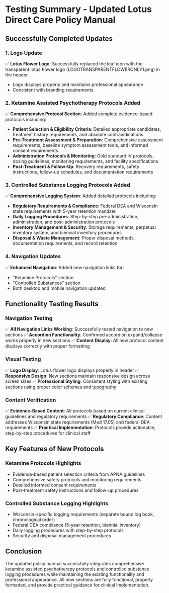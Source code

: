 # Testing Summary - Updated Lotus Direct Care Policy Manual

## Successfully Completed Updates

### 1. Logo Update
✅ **Lotus Flower Logo**: Successfully replaced the leaf icon with the transparent lotus flower logo (LOGOTRANSPARENTFLOWERONLY1.png) in the header
- Logo displays properly and maintains professional appearance
- Consistent with branding requirements

### 2. Ketamine Assisted Psychotherapy Protocols Added
✅ **Comprehensive Protocol Section**: Added complete evidence-based protocols including:
- **Patient Selection & Eligibility Criteria**: Detailed appropriate candidates, treatment history requirements, and absolute contraindications
- **Pre-Treatment Assessment & Preparation**: Comprehensive assessment requirements, baseline symptom assessment tools, and informed consent requirements
- **Administration Protocols & Monitoring**: Gold standard IV protocols, dosing guidelines, monitoring requirements, and facility specifications
- **Post-Treatment & Follow-Up**: Recovery requirements, safety instructions, follow-up schedules, and documentation requirements

### 3. Controlled Substance Logging Protocols Added
✅ **Comprehensive Logging System**: Added detailed protocols including:
- **Regulatory Requirements & Compliance**: Federal DEA and Wisconsin state requirements with 5-year retention mandate
- **Daily Logging Procedures**: Step-by-step pre-administration, administration, and post-administration protocols
- **Inventory Management & Security**: Storage requirements, perpetual inventory system, and biennial inventory procedures
- **Disposal & Waste Management**: Proper disposal methods, documentation requirements, and record retention

### 4. Navigation Updates
✅ **Enhanced Navigation**: Added new navigation links for:
- "Ketamine Protocols" section
- "Controlled Substances" section
- Both desktop and mobile navigation updated

## Functionality Testing Results

### Navigation Testing
✅ **All Navigation Links Working**: Successfully tested navigation to new sections
✅ **Accordion Functionality**: Confirmed accordion expand/collapse works properly in new sections
✅ **Content Display**: All new protocol content displays correctly with proper formatting

### Visual Testing
✅ **Logo Display**: Lotus flower logo displays properly in header
✅ **Responsive Design**: New sections maintain responsive design across screen sizes
✅ **Professional Styling**: Consistent styling with existing sections using proper color schemes and typography

### Content Verification
✅ **Evidence-Based Content**: All protocols based on current clinical guidelines and regulatory requirements
✅ **Regulatory Compliance**: Content addresses Wisconsin state requirements (Med 17.05) and federal DEA requirements
✅ **Practical Implementation**: Protocols provide actionable, step-by-step procedures for clinical staff

## Key Features of New Protocols

### Ketamine Protocols Highlights
- Evidence-based patient selection criteria from APNA guidelines
- Comprehensive safety protocols and monitoring requirements
- Detailed informed consent requirements
- Post-treatment safety instructions and follow-up procedures

### Controlled Substance Logging Highlights
- Wisconsin-specific logging requirements (separate bound log book, chronological order)
- Federal DEA compliance (5-year retention, biennial inventory)
- Daily logging procedures with step-by-step protocols
- Security and disposal management procedures

## Conclusion
The updated policy manual successfully integrates comprehensive ketamine assisted psychotherapy protocols and controlled substance logging procedures while maintaining the existing functionality and professional appearance. All new sections are fully functional, properly formatted, and provide practical guidance for clinical implementation.

